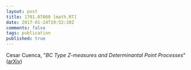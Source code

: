 ```yaml
---
layout: post
title: 1701.07060 [math.RT]
date: 2017-01-24T19:52:20Z
comments: false
tags: publication
published: true
---
```


Cesar Cuenca, "*BC Type Z-measures and Determinantal Point Processes*" ([arXiv](http://arxiv.org/abs/1701.07060v1))
